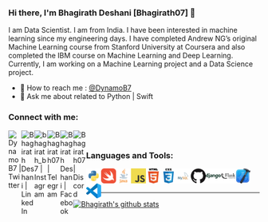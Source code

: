 ### Hi there, I'm Bhagirath Deshani [Bhagirath07] 👋

I am Data Scientist. I am from India. I have been interested in machine learning since my engineering days. I have completed Andrew NG’s original Machine Learning course from Stanford University at Coursera and also completed the IBM course on Machine Learning and Deep Learning. Currently, I am working on a Machine Learning project and a Data Science project.

- 📧 How to reach me : [@DynamoB7](https://twitter.com/DynamoB7)
- 💬 Ask me about related to Python | Swift 

### Connect with me:

[<img align="left" alt="DynamoB7 | Twitter" width="26px" src="https://cdn.jsdelivr.net/npm/simple-icons@v4/icons/twitter.svg" />][twitter]

[<img align="left" alt="Bhagirath Deshani | LinkedIn" width="26px" src="https://cdn.jsdelivr.net/npm/simple-icons@v4/icons/linkedin.svg" />][linkedin]

[<img align="left" alt="bhagirath_b7 | Instagram" width="26px" src="https://cdn.jsdelivr.net/npm/simple-icons@v4/icons/instagram.svg" />][instagram]

[<img align="left" alt="Bhagirath07 | Telegram" width="26px" src="https://cdn.jsdelivr.net/npm/simple-icons@v4/icons/telegram.svg" />][telegram]

[<img align="left" alt="Bhagirath Deshani | Facebook" width="26px" src="https://cdn.jsdelivr.net/npm/simple-icons@v4/icons/facebook.svg" />][facebook]

[<img align="left" alt="Bhagirath07 | Discord" width="26px" src="https://cdn.jsdelivr.net/npm/simple-icons@v4/icons/discord.svg" />][discord]

<br />

### Languages and Tools:

<img align="left" alt="Python" width="30px" src="https://raw.githubusercontent.com/github/explore/80688e429a7d4ef2fca1e82350fe8e3517d3494d/topics/python/python.png" />
<img align="left" alt="Swift" width="30px" src="https://raw.githubusercontent.com/github/explore/80688e429a7d4ef2fca1e82350fe8e3517d3494d/topics/swift/swift.png" />
<img align="left" alt="Java" width="30px" src="https://raw.githubusercontent.com/github/explore/80688e429a7d4ef2fca1e82350fe8e3517d3494d/topics/java/java.png" />
<img align="left" alt="JavaScript" width="30px" src="https://raw.githubusercontent.com/github/explore/80688e429a7d4ef2fca1e82350fe8e3517d3494d/topics/javascript/javascript.png" />
<img align="left" alt="HTML5" width="30px" src="https://raw.githubusercontent.com/github/explore/80688e429a7d4ef2fca1e82350fe8e3517d3494d/topics/html/html.png" />
<img align="left" alt="CSS3" width="30px" src="https://raw.githubusercontent.com/github/explore/80688e429a7d4ef2fca1e82350fe8e3517d3494d/topics/css/css.png" />
<img align="left" alt="MySQL" width="30px" src="https://raw.githubusercontent.com/github/explore/80688e429a7d4ef2fca1e82350fe8e3517d3494d/topics/mysql/mysql.png" />
<img align="left" alt="GitHub" width="30px" src="https://raw.githubusercontent.com/github/explore/78df643247d429f6cc873026c0622819ad797942/topics/github/github.png" />
<img align="left" alt="Django" width="30px" src="https://raw.githubusercontent.com/github/explore/80688e429a7d4ef2fca1e82350fe8e3517d3494d/topics/django/django.png" />
<img align="left" alt="Flask" width="30px" src="https://raw.githubusercontent.com/github/explore/80688e429a7d4ef2fca1e82350fe8e3517d3494d/topics/flask/flask.png" />
<img align="left" alt="XCode" width="30px" src="https://raw.githubusercontent.com/github/explore/80688e429a7d4ef2fca1e82350fe8e3517d3494d/topics/xcode/xcode.png" />
<img align="left" alt="Visual Studio Code" width="30px" src="https://raw.githubusercontent.com/github/explore/80688e429a7d4ef2fca1e82350fe8e3517d3494d/topics/visual-studio-code/visual-studio-code.png" />

<br />
<br />

---
[![Bhagirath's github stats](https://github-readme-stats.vercel.app/api?username=Bhagirath07&show_icons=true&theme=tokyonight)](https://github.com/Bhagirath07/github-readme-stats)

[twitter]: https://twitter.com/DynamoB7
[instagram]: https://instagram.com/bhagirath_b7
[linkedin]: https://www.linkedin.com/in/bhagirath-3757
[telegram]: https://t.me/Bhagirath07
[facebook]: https://www.facebook.com/Bhagirath3757
[discord]: https://discord.gg/U6mnBCFBZF


